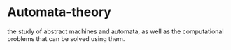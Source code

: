 # Automata-theory
the study of abstract machines and automata, as well as the computational problems that can be solved using them.
